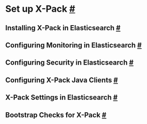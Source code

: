 # Set up X-Pack [#](https://www.elastic.co/guide/en/elasticsearch/reference/current/setup-xpack.html#setup-xpack)
## Installing X-Pack in Elasticsearch [#](https://www.elastic.co/guide/en/elasticsearch/reference/current/installing-xpack-es.html#installing-xpack-es)
## Configuring Monitoring in Elasticsearch [#](https://www.elastic.co/guide/en/elasticsearch/reference/current/configuring-monitoring.html#configuring-monitoring)
## Configuring Security in Elasticsearch [#](https://www.elastic.co/guide/en/elasticsearch/reference/current/configuring-security.html#configuring-security)
## Configuring X-Pack Java Clients [#](https://www.elastic.co/guide/en/elasticsearch/reference/current/setup-xpack-client.html#setup-xpack-client)
## X-Pack Settings in Elasticsearch [#](https://www.elastic.co/guide/en/elasticsearch/reference/current/settings-xpack.html#settings-xpack)
## Bootstrap Checks for X-Pack [#](https://www.elastic.co/guide/en/elasticsearch/reference/current/bootstrap-checks-xpack.html#bootstrap-checks-xpack)
<!--stackedit_data:
eyJoaXN0b3J5IjpbMjMyNTI3NjM2XX0=
-->